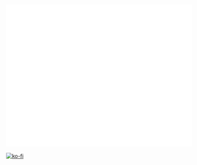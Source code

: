 ![Metrics](/github-metrics.svg) 

[![ko-fi](https://ko-fi.com/img/githubbutton_sm.svg)](https://ko-fi.com/O4O01E0UWO)
